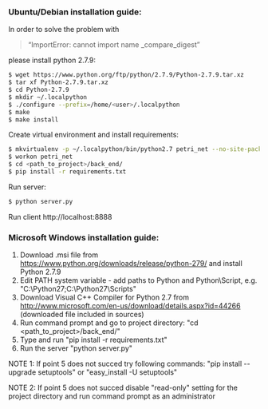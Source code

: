 ﻿### Ubuntu/Debian installation guide:

In order to solve the problem with 
>“ImportError: cannot import name _compare_digest” 

please install python 2.7.9:

```sh
$ wget https://www.python.org/ftp/python/2.7.9/Python-2.7.9.tar.xz
$ tar xf Python-2.7.9.tar.xz
$ cd Python-2.7.9
$ mkdir ~/.localpython
$ ./configure --prefix=/home/<user>/.localpython
$ make
$ make install
```

Create virtual environment and install requirements:

```sh
$ mkvirtualenv -p ~/.localpython/bin/python2.7 petri_net --no-site-packages
$ workon petri_net
$ cd <path_to_project>/back_end/
$ pip install -r requirements.txt
```

Run server:

```sh
$ python server.py
```

Run client
http://localhost:8888

### Microsoft Windows installation guide:

1. Download .msi file from https://www.python.org/downloads/release/python-279/ and install Python 2.7.9
2. Edit PATH system variable - add paths to Python and Python\Script, e.g. "C:\Python27;C:\Python27\Scripts"
3. Download Visual C++ Compiler for Python 2.7 from http://www.microsoft.com/en-us/download/details.aspx?id=44266
	(downloaded file included in sources)
4. Run command prompt and go to project directory: "cd <path_to_project>/back_end/"
5. Type and run "pip install -r requirements.txt"
6. Run the server "python server.py"

NOTE 1: If point 5 does not succed try following commands:
	"pip install --upgrade setuptools" or "easy_install -U setuptools"

NOTE 2: If point 5 does not succed disable "read-only" setting for the project directory 
	and run command prompt as an administrator